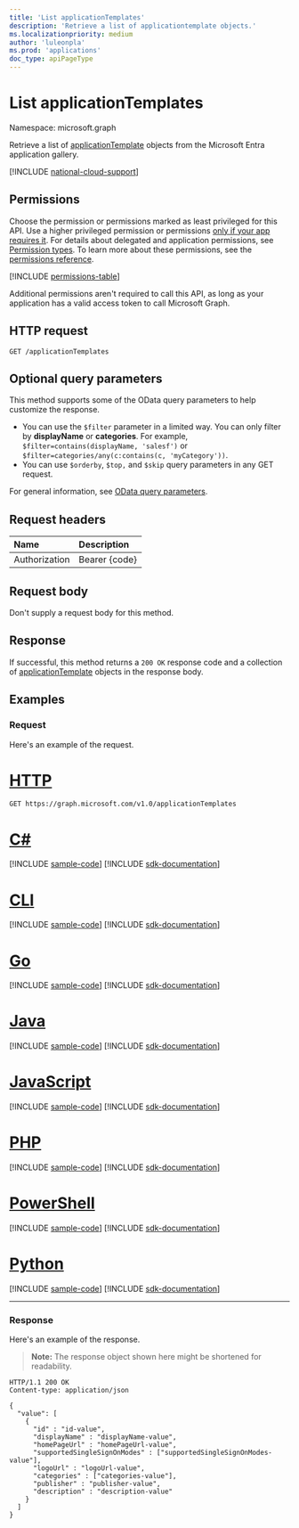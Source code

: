 ```yaml
---
title: 'List applicationTemplates'
description: 'Retrieve a list of applicationtemplate objects.'
ms.localizationpriority: medium
author: 'luleonpla'
ms.prod: 'applications'
doc_type: apiPageType
---
```


# List applicationTemplates

Namespace: microsoft.graph

Retrieve a list of [applicationTemplate](../resources/applicationtemplate.md) objects from the Microsoft Entra application gallery.

[!INCLUDE [national-cloud-support](../../includes/global-us.md)]

## Permissions

Choose the permission or permissions marked as least privileged for this API. Use a higher privileged permission or permissions [only if your app requires it](/graph/permissions-overview#best-practices-for-using-microsoft-graph-permissions). For details about delegated and application permissions, see [Permission types](/graph/permissions-overview#permission-types). To learn more about these permissions, see the [permissions reference](/graph/permissions-reference).

<!-- { "blockType": "permissions", "name": "applicationtemplate_list" } -->
[!INCLUDE [permissions-table](../includes/permissions/applicationtemplate-list-permissions.md)]

Additional permissions aren't required to call this API, as long as your application has a valid access token to call Microsoft Graph.

## HTTP request

<!-- { "blockType": "ignored" } -->

```http
GET /applicationTemplates
```

## Optional query parameters

This method supports some of the OData query parameters to help customize the response.

- You can use the `$filter` parameter in a limited way. You can only filter by **displayName** or **categories**. For example, `$filter=contains(displayName, 'salesf')` or `$filter=categories/any(c:contains(c, 'myCategory'))`.
- You can use `$orderby`, `$top,` and `$skip` query parameters in any GET request.

For general information, see [OData query parameters](/graph/query-parameters).

## Request headers

| Name          | Description   |
| :------------ | :------------ |
| Authorization | Bearer {code} |

## Request body

Don't supply a request body for this method.

## Response

If successful, this method returns a `200 OK` response code and a collection of [applicationTemplate](../resources/applicationtemplate.md) objects in the response body.

## Examples

### Request

Here's an example of the request.


# [HTTP](#tab/http)
<!-- {
  "blockType": "request",
  "name": "get_applicationtemplates"
}-->

```msgraph-interactive
GET https://graph.microsoft.com/v1.0/applicationTemplates
```

# [C#](#tab/csharp)
[!INCLUDE [sample-code](../includes/snippets/csharp/get-applicationtemplates-csharp-snippets.md)]
[!INCLUDE [sdk-documentation](../includes/snippets/snippets-sdk-documentation-link.md)]

# [CLI](#tab/cli)
[!INCLUDE [sample-code](../includes/snippets/cli/get-applicationtemplates-cli-snippets.md)]
[!INCLUDE [sdk-documentation](../includes/snippets/snippets-sdk-documentation-link.md)]

# [Go](#tab/go)
[!INCLUDE [sample-code](../includes/snippets/go/get-applicationtemplates-go-snippets.md)]
[!INCLUDE [sdk-documentation](../includes/snippets/snippets-sdk-documentation-link.md)]

# [Java](#tab/java)
[!INCLUDE [sample-code](../includes/snippets/java/get-applicationtemplates-java-snippets.md)]
[!INCLUDE [sdk-documentation](../includes/snippets/snippets-sdk-documentation-link.md)]

# [JavaScript](#tab/javascript)
[!INCLUDE [sample-code](../includes/snippets/javascript/get-applicationtemplates-javascript-snippets.md)]
[!INCLUDE [sdk-documentation](../includes/snippets/snippets-sdk-documentation-link.md)]

# [PHP](#tab/php)
[!INCLUDE [sample-code](../includes/snippets/php/get-applicationtemplates-php-snippets.md)]
[!INCLUDE [sdk-documentation](../includes/snippets/snippets-sdk-documentation-link.md)]

# [PowerShell](#tab/powershell)
[!INCLUDE [sample-code](../includes/snippets/powershell/get-applicationtemplates-powershell-snippets.md)]
[!INCLUDE [sdk-documentation](../includes/snippets/snippets-sdk-documentation-link.md)]

# [Python](#tab/python)
[!INCLUDE [sample-code](../includes/snippets/python/get-applicationtemplates-python-snippets.md)]
[!INCLUDE [sdk-documentation](../includes/snippets/snippets-sdk-documentation-link.md)]

---

### Response

Here's an example of the response.

> **Note:** The response object shown here might be shortened for readability.

<!-- {
  "blockType": "response",
  "truncated": true,
  "@odata.type": "microsoft.graph.applicationTemplate",
  "isCollection": true
} -->

```http
HTTP/1.1 200 OK
Content-type: application/json

{
  "value": [
    {
      "id" : "id-value",
      "displayName" : "displayName-value",
      "homePageUrl" : "homePageUrl-value",
      "supportedSingleSignOnModes" : ["supportedSingleSignOnModes-value"],
      "logoUrl" : "logoUrl-value",
      "categories" : ["categories-value"],
      "publisher" : "publisher-value",
      "description" : "description-value"
    }
  ]
}
```

<!-- uuid: 16cd6b66-4b1a-43a1-adaf-3a886856ed98
2019-02-04 14:57:30 UTC -->
<!-- {
  "type": "#page.annotation",
  "description": "List applicationTemplates",
  "keywords": "",
  "section": "documentation",
  "tocPath": ""
}-->
